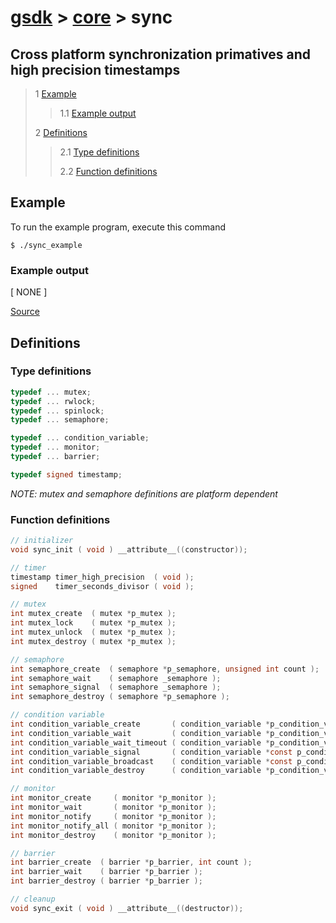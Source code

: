 # [gsdk](../../../README.md) > [core](../core.md) > sync

## Cross platform synchronization primatives and high precision timestamps

 > 1 [Example](#example)
 >
 >> 1.1 [Example output](#example-output)
 >
 > 2 [Definitions](#definitions)
 >
 >> 2.1 [Type definitions](#type-definitions)
 >>
 >> 2.2 [Function definitions](#function-definitions)

 ## Example
 To run the example program, execute this command
 ```
 $ ./sync_example
 ```
 ### Example output
 [ NONE ]

 [Source](main.c) 
 ## Definitions
 ### Type definitions
 ```c
 typedef ... mutex;
 typedef ... rwlock;
 typedef ... spinlock;
 typedef ... semaphore;

 typedef ... condition_variable;
 typedef ... monitor;
 typedef ... barrier;

 typedef signed timestamp;
 ```
 *NOTE: mutex and semaphore definitions are platform dependent*
 ### Function definitions
 ```c 
 // initializer
void sync_init ( void ) __attribute__((constructor));

// timer
timestamp timer_high_precision  ( void );
signed    timer_seconds_divisor ( void );

// mutex
int mutex_create  ( mutex *p_mutex );
int mutex_lock    ( mutex *p_mutex );
int mutex_unlock  ( mutex *p_mutex );
int mutex_destroy ( mutex *p_mutex );

// semaphore
int semaphore_create  ( semaphore *p_semaphore, unsigned int count );
int semaphore_wait    ( semaphore _semaphore );
int semaphore_signal  ( semaphore _semaphore );
int semaphore_destroy ( semaphore *p_semaphore );

// condition variable
int condition_variable_create       ( condition_variable *p_condition_variable );
int condition_variable_wait         ( condition_variable *p_condition_variable, mutex *p_mutex );
int condition_variable_wait_timeout ( condition_variable *p_condition_variable, mutex *p_mutex, timestamp _time );
int condition_variable_signal       ( condition_variable *const p_condition_variable );
int condition_variable_broadcast    ( condition_variable *const p_condition_variable );
int condition_variable_destroy      ( condition_variable *p_condition_variable );

// monitor
int monitor_create     ( monitor *p_monitor );
int monitor_wait       ( monitor *p_monitor );
int monitor_notify     ( monitor *p_monitor );
int monitor_notify_all ( monitor *p_monitor );
int monitor_destroy    ( monitor *p_monitor );

// barrier
int barrier_create  ( barrier *p_barrier, int count );
int barrier_wait    ( barrier *p_barrier );
int barrier_destroy ( barrier *p_barrier );

// cleanup
void sync_exit ( void ) __attribute__((destructor));
 ```
